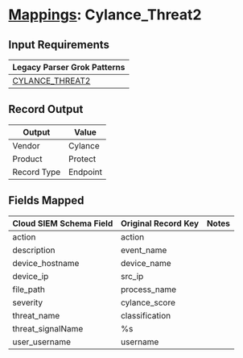 # [Mappings](README.md): Cylance_Threat2

## Input Requirements

|Legacy Parser Grok Patterns|
|-------------|
|[CYLANCE_THREAT2](../legacy_parsers/CYLANCE_THREAT2.md)|

## Record Output

|Output|Value|
|------|-----|
|Vendor|Cylance|
|Product|Protect|
|Record Type|Endpoint|

## Fields Mapped

|Cloud SIEM Schema Field|Original Record Key|Notes|
|-----------------------|-------------------|-----|
|action|action||
|description|event_name||
|device_hostname|device_name||
|device_ip|src_ip||
|file_path|process_name||
|severity|cylance_score||
|threat_name|classification||
|threat_signalName|%s||
|user_username|username||

